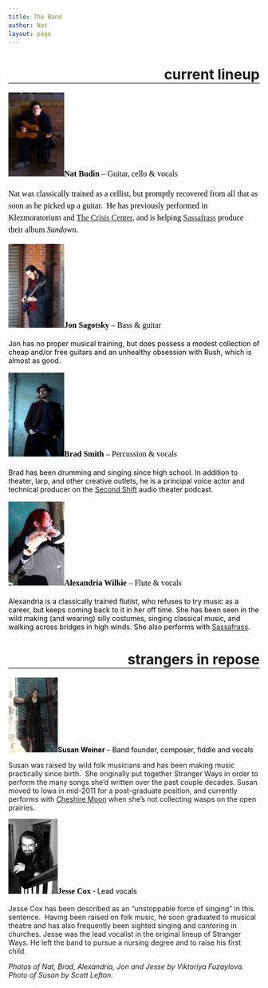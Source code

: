 ```yaml
---
title: The Band
author: Nat
layout: page
---
```

<h1 style="border-bottom: 1px black solid; text-align: right;">
  current lineup
</h1>

<p style="font-family: Georgia, 'Bitstream Charter', serif; line-height: 24px; font-size: 16px; color: #000000; clear: both;">
  <strong><a href="nat.jpg"><img class="alignleft size-thumbnail wp-image-167" title="Nat Budin" src="nat-thumb.jpg" alt="" width="112" height="168" /></a>Nat Budin</strong> – Guitar, cello & vocals
</p>

<p style="font-family: Georgia, 'Bitstream Charter', serif; line-height: 24px; font-size: 16px; color: #000000;">
  Nat was classically trained as a cellist, but promptly recovered from all that as soon as he picked up a guitar.  He has previously performed in Klezmoratorium and <a href="http://crisiscenter.bandcamp.com">The Crisis Center</a>, and is helping <a href="http://www.sassafrassmusic.com">Sassafrass</a> produce their album <em>Sundown</em>.
</p>

<p style="font-family: Georgia, 'Bitstream Charter', serif; line-height: 24px; font-size: 16px; color: #000000; clear: both;">
  <strong><a href="jon.jpg"><img class="alignleft size-thumbnail wp-image-166" title="Jon Sagotsky" src="jon-thumb.jpg" alt="" width="112" height="168" /></a>Jon Sagotsky</strong> – Bass & guitar
</p>

<p style="color: #000000;">
  Jon has no proper musical training, but does possess a modest collection of cheap and/or free guitars and an unhealthy obsession with Rush, which is almost as good.
</p>

<p style="font-family: Georgia, 'Bitstream Charter', serif; line-height: 24px; font-size: 16px; color: #000000; clear: both;">
  <strong><a href="brad.jpg"><img class="alignleft size-thumbnail wp-image-169" title="Brad Smith" src="brad-thumb.jpg" alt="" width="112" height="168" /></a>Brad Smith</strong> – Percussion & vocals
</p>

<p style="color: #000000;">
  Brad has been drumming and singing since high school. In addition to theater, larp, and other creative outlets, he is a principal voice actor and technical producer on the <a href="http://www.secondshiftpodcast.com">Second Shift</a> audio theater podcast.
</p>

<p style="font-family: Georgia, 'Bitstream Charter', serif; line-height: 24px; font-size: 16px; color: #000000; clear: both;">
  <strong><a href="sandry.jpg"><img class="alignleft size-thumbnail wp-image-168" title="Alexandria Wilkie" src="sandry-thumb.jpg" alt="" width="112" height="168" /></a>Alexandria Wilkie</strong> – Flute & vocals
</p>

<p style="color: #000000;">
  Alexandria is a classically trained flutist, who refuses to try music as a career, but keeps coming back to it in her off time. She has been seen in the wild making (and wearing) silly costumes, singing classical music, and walking across bridges in high winds.  She also performs with <a href="http://www.sassafrassmusic.com">Sassafrass</a>.
</p>

<h1 style="border-bottom: 1px black solid; text-align: right;">
  strangers in repose
</h1>

<span style="color: #000000; clear: both;"><a href="susan.jpg"><img class="alignleft size-thumbnail wp-image-21" title="Susan Weiner" src="susan-thumb.jpg" alt="" width="99" height="150" /></a><strong>Susan Weiner</strong> – </span><span style="color: #000000;">Band founder, composer, fiddle and vocals</span>

Susan was raised by wild folk musicians and has been making music practically since birth.  She originally put together Stranger Ways in order to perform the many songs she’d written over the past couple decades. Susan moved to Iowa in mid-2011 for a post-graduate position, and currently performs with [Cheshire Moon][1] when she’s not collecting wasps on the open prairies.

<span style="font-family: Georgia, 'Bitstream Charter', serif; line-height: 24px; font-size: 16px; color: #000000;"><strong><a href="jesse.jpg"><img class="alignleft size-thumbnail wp-image-25" title="Jesse Cox" src="jesse-thumb.jpg" alt="" width="99" height="150" /></a>Jesse Cox</strong> -<strong> </strong></span><span style="color: #000000;">Lead vocals</span>

Jesse Cox has been described as an “unstoppable force of singing” in this sentence.  Having been raised on folk music, he soon graduated to musical theatre and has also frequently been sighted singing and cantoring in churches. Jesse was the lead vocalist in the original lineup of Stranger Ways. He left the band to pursue a nursing degree and to raise his first child.

*Photos of Nat, Brad, Alexandria, Jon and Jesse by Viktoriya Fuzaylova. Photo of Susan by Scott Lefton.*

 [1]: http://www.cheshiremoonband.com/